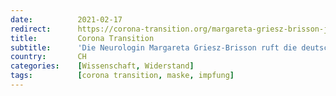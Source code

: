 ```yaml
---
date:          2021-02-17
redirect:      https://corona-transition.org/margareta-griesz-brisson-jetzt-wird-der-gehirnlose-impfwahn-auf-uns
title:         Corona Transition
subtitle:      'Die Neurologin Margareta Griesz-Brisson ruft die deutschen Ärztekammern zur Torpedierung der Regierungsmassnahmen auf'
country:       CH
categories:    [Wissenschaft, Widerstand]
tags:          [corona transition, maske, impfung]
---
```


